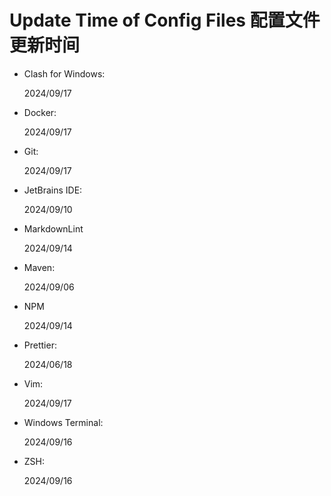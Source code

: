 # Update Time of Config Files 配置文件更新时间

- Clash for Windows:

  2024/09/17

- Docker:

  2024/09/17

- Git:

  2024/09/17

- JetBrains IDE:

  2024/09/10

- MarkdownLint

  2024/09/14

- Maven:

  2024/09/06

- NPM

  2024/09/14

- Prettier:

  2024/06/18

- Vim:

  2024/09/17

- Windows Terminal:

  2024/09/16

- ZSH:

  2024/09/16
